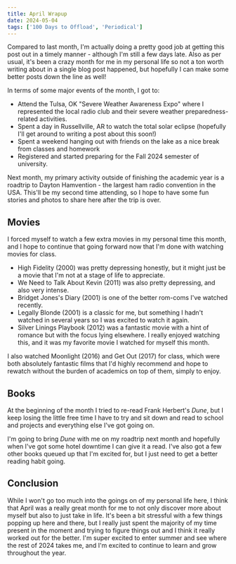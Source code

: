 ```yaml
---
title: April Wrapup
date: 2024-05-04
tags: ['100 Days to Offload', 'Periodical']
---
```


Compared to last month, I'm actually doing a pretty good job at getting this post out in a timely manner - although I'm still a few days late. Also as per usual, it's been a crazy month for me in my personal life so not a ton worth writing about in a single blog post happened, but hopefully I can make some better posts down the line as well!

In terms of some major events of the month, I got to:
- Attend the Tulsa, OK "Severe Weather Awareness Expo" where I represented the local radio club and their severe weather preparedness-related activities.
- Spent a day in Russellville, AR to watch the total solar eclipse (hopefully I'll get around to writing a post about this soon!)
- Spent a weekend hanging out with friends on the lake as a nice break from classes and homework
- Registered and started preparing for the Fall 2024 semester of university.

Next month, my primary activity outside of finishing the academic year is a roadtrip to Dayton Hamvention - the largest ham radio convention in the USA. This'll be my second time attending, so I hope to have some fun stories and photos to share here after the trip is over.

## Movies

I forced myself to watch a few extra movies in my personal time this month, and I hope to continue that going forward now that I'm done with watching movies for class.

- High Fidelity (2000) was pretty depressing honestly, but it might just be a movie that I'm not at a stage of life to appreciate.
- We Need to Talk About Kevin (2011) was also pretty depressing, and also very intense.
- Bridget Jones's Diary (2001) is one of the better rom-coms I've watched recently.
- Legally Blonde (2001) is a classic for me, but something I hadn't watched in several years so I was excited to watch it again.
- Silver Linings Playbook (2012) was a fantastic movie with a hint of romance but with the focus lying elsewhere. I really enjoyed watching this, and it was my favorite movie I watched for myself this month.

I also watched Moonlight (2016) and Get Out (2017) for class, which were both absolutely fantastic films that I'd highly recommend and hope to rewatch without the burden of academics on top of them, simply to enjoy.

## Books

At the beginning of the month I tried to re-read Frank Herbert's *Dune*, but I keep losing the little free time I have to try and sit down and read to school and projects and everything else I've got going on. 

I'm going to bring *Dune* with me on my roadtrip next month and hopefully when I've got some hotel downtime I can give it a read. I've also got a few other books queued up that I'm excited for, but I just need to get a better reading habit going.

## Conclusion

While I won't go too much into the goings on of my personal life here, I think that April was a really great month for me to not only discover more about myself but also to just take in life. It's been a bit stressful with a few things popping up here and there, but I really just spent the majority of my time present in the moment and trying to figure things out and I think it really worked out for the better. I'm super excited to enter summer and see where the rest of 2024 takes me, and I'm excited to continue to learn and grow throughout the year.
